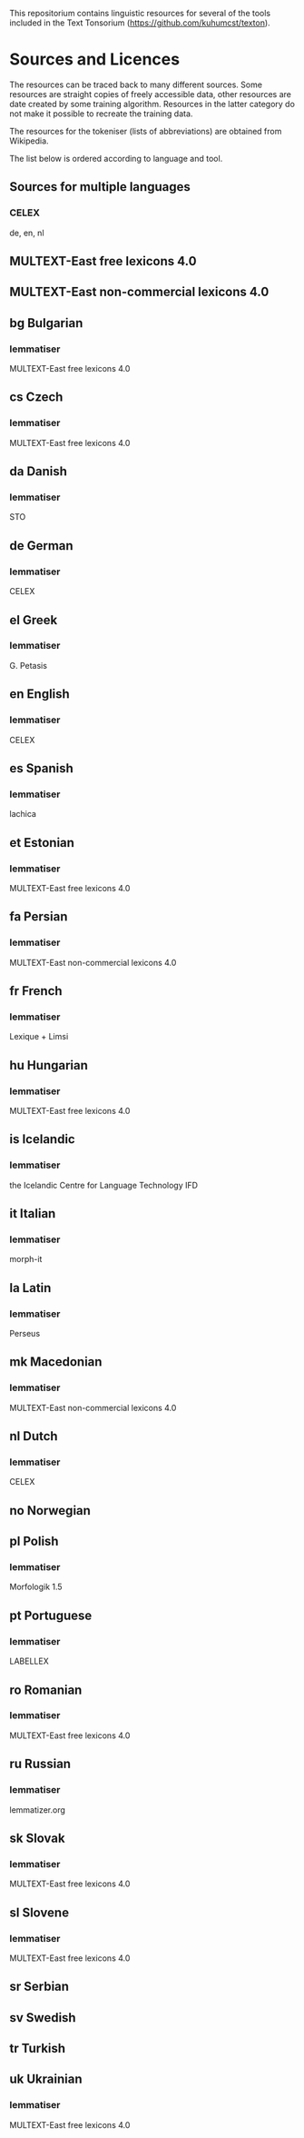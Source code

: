 This repositorium contains linguistic resources for several of the tools included in the Text Tonsorium (https://github.com/kuhumcst/texton).

# Sources and Licences

The resources can be traced back to many different sources. Some resources are straight copies of freely accessible data, other resources are date created by some training algorithm. Resources in the latter category do not make it possible to recreate the training data. 

The resources for the tokeniser (lists of abbreviations) are obtained from Wikipedia. 

The list below is ordered according to language and tool.

## Sources for multiple languages

### CELEX

de, en, nl

## MULTEXT-East free lexicons 4.0

## MULTEXT-East non-commercial lexicons 4.0

## bg Bulgarian
### lemmatiser
MULTEXT-East free lexicons 4.0

## cs Czech
### lemmatiser
MULTEXT-East free lexicons 4.0

## da Danish
### lemmatiser
STO

## de German
### lemmatiser
CELEX

## el Greek
### lemmatiser
G. Petasis 

## en English
### lemmatiser
CELEX

## es Spanish
### lemmatiser
lachica

## et Estonian
### lemmatiser
MULTEXT-East free lexicons 4.0
  
## fa Persian
### lemmatiser
MULTEXT-East non-commercial lexicons 4.0

  
## fr French
### lemmatiser
Lexique + Limsi

## hu Hungarian
### lemmatiser
MULTEXT-East free lexicons 4.0
  
## is Icelandic
### lemmatiser
the Icelandic Centre for Language Technology IFD

## it Italian
### lemmatiser
morph-it

## la Latin
### lemmatiser
Perseus

## mk Macedonian
### lemmatiser
MULTEXT-East non-commercial lexicons 4.0
  
## nl Dutch
### lemmatiser
CELEX

## no Norwegian
  
## pl Polish
### lemmatiser
Morfologik 1.5

## pt Portuguese
### lemmatiser
LABELLEX

## ro Romanian
### lemmatiser
MULTEXT-East free lexicons 4.0
  
## ru Russian
### lemmatiser
lemmatizer.org

## sk Slovak
### lemmatiser
MULTEXT-East free lexicons 4.0
  
## sl Slovene
### lemmatiser
MULTEXT-East free lexicons 4.0
  
## sr Serbian
  
## sv Swedish
  
## tr Turkish
  
## uk Ukrainian
### lemmatiser
MULTEXT-East free lexicons 4.0
  
